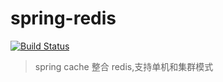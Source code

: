 # spring-redis
[![Build Status](https://travis-ci.org/gudegg/spring-redis.svg?branch=master)](https://travis-ci.org/gudegg/spring-redis)

> spring cache  整合 redis,支持单机和集群模式
